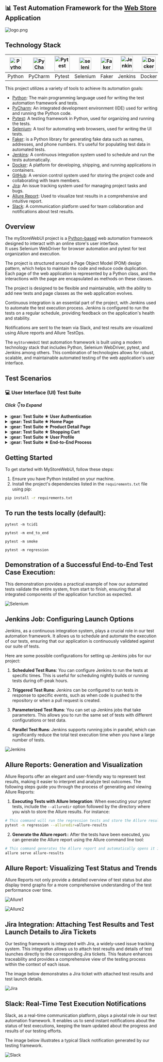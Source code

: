 ## 📊 Test Automation Framework for the [Web Store](https://www.happyharbor.kesug.com/) Application

![logo.png](src/readme_page_media/logo/Logo.png)


## Technology Stack
| <a href="https://www.python.org/"><img src="src/readme_page_media/logo/Python.png" width="40" height="40"  alt="Python"/></a> | <a href="https://www.jetbrains.com/pycharm/"><img src="src/readme_page_media/logo/PyCharm.png" width="40" height="40"  alt="PyCharm"/></a> | <a href="https://docs.pytest.org/en/8.0.x/contents.html"><img src="src/readme_page_media/logo/Pytest.png" width="50" height="50"  alt="Pytest"/></a> |    <a href="https://www.selenium.dev/"><img src="src/readme_page_media/logo/Selenium.png" width="40" height="40"  alt="selenium"/></a>     | <a href="https://faker.readthedocs.io/en/master/"><img src="src/readme_page_media/logo/Faker.png" width="40" height="40"  alt="Faker"/></a> | <a href="https://www.jenkins.io/"><img src="src/readme_page_media/logo/Jenkins.png" width="40" height="50"  alt="Jenkins"/></a> | <a href="https://www.docker.com/"><img src="src/readme_page_media/logo/Docker_.png" width="45" height="45"  alt="Docker"/></a> | <a href="https://github.com/"><img src="src/readme_page_media/logo/Github.png" width="45" height="45"  alt="GitHub"/></a> | <a href="https://www.atlassian.com/software/jira"><img src="src/readme_page_media/logo/Jira.png" width="43" height="40"  alt="Jira"/></a> | <a href="https://allurereport.org/"><img src="src/readme_page_media/logo/Allure.png" width="50" height="50"  alt="Allure"/></a> | <a href="https://slack.com/"><img src="src/readme_page_media/logo/Slack.png" width="40" height="40"  alt="Slack"/></a> |
|:-----------------------------------------------------------------------------------------------------------------------------:|:----------------------------------------------------------------------------------------------------------------------------------------------------:|:----------------------------------------------------------------------------------------------------------------------------------------------------:| :---------: |:-------------------------------------------------------------------------------------------------------------------------------:|:-------------------------------------------------------------------------------------------------------------------------------:|:------------------------------------------------------------------------------------------------------------------------------:|:-------------------------------------------------------------------------------------------------------------------------:|:-----------------------------------------------------------------------------------------------------------------------------------------:|:-------------------------------------------------------------------------------------------------------------------------------:|:-----------------------------------------------------------------------------------------------------------------------------------------------------:|
|                                                            Python                                                             |                                                                       PyCharm                                                                        |                                                                        Pytest                                                                        | Selenium |                                                            Faker                                                       |                                                             Jenkins                                                             |                                                             Docker                                                             |                                                          GitHub                                                           |                                                                   Jira                                                                    |                                                             Allure                                                              |                                                                         Slack                                                                         |

This project utilizes a variety of tools to achieve its automation goals:

* [Python](https://www.python.org/): The main programming language used for writing the test automation framework and tests.
* [PyCharm](https://www.jetbrains.com/pycharm/): An integrated development environment (IDE) used for writing and running the Python code.
* [Pytest](https://docs.pytest.org/en/latest/): A testing framework in Python, used for organizing and running the tests.
* [Selenium](https://www.selenium.dev/): A tool for automating web browsers, used for writing the UI tests.
* [Faker](https://faker.readthedocs.io/en/master/): is a Python library for generating fake data such as names, addresses, and phone numbers. It's useful for populating test data in automated tests.
* [Jenkins](https://www.jenkins.io/): A continuous integration system used to schedule and run the tests automatically.
* [Docker](https://www.docker.com/): A platform for developing, shipping, and running applications in containers.
* [GitHub](https://github.com/): A version control system used for storing the project code and collaborating with team members.
* [Jira](https://www.atlassian.com/software/jira): An issue tracking system used for managing project tasks and bugs.
* [Allure Report](http://allure.qatools.ru): Used to visualize test results in a comprehensive and intuitive report.
* [Slack](https://slack.com/): A communication platform used for team collaboration and notifications about test results. 

## Overview
The myStoreWebUI project is a [Python-based](https://www.python.org/) web automation framework designed to interact with an online store's user interface.   
It uses Selenium WebDriver for browser automation and pytest for test organization and execution.  

The project is structured around a Page Object Model (POM) design pattern, which helps to maintain the code and reduce code duplication.                    
Each page of the web application is represented by a Python class, and the interactions with the page are encapsulated as methods on these classes.

The project is designed to be flexible and maintainable, with the ability to add new tests and page classes as the web application evolves.

Continuous integration is an essential part of the project, with Jenkins used to automate the test execution process. Jenkins is configured to run the tests on a regular schedule, providing feedback on the application's health and stability.

Notifications are sent to the team via Slack, and test results are visualized using Allure reports and Allure TestOps.

The `myStoreWebUI` test automation framework is built using a modern technology stack that includes Python, Selenium WebDriver, pytest, and Jenkins among others. This combination of technologies allows for robust, scalable, and maintainable automated testing of the web application's user interface.

## Test Scenarios
### :computer: User Interface (UI) Test Suite
***Click 👇 to Expand</ib>***    
<details>
  <summary> <b> :gear: Test Suite ★ User Authentication </b></summary>

Test Case ID 1 @ User Registration \
Objective: Validate the successful registration of a new user account.

Test Case ID 2 @ Existing User Login \
Objective: Authenticate an existing user and confirm successful login.

Test Case ID 3 @ Non-Existing User Login \
Objective: Attempt to authenticate a non-existing user and verify that the login attempt fails with the appropriate error message.

</details>

<details>
  <summary><b> :gear: Test Suite ★ Home Page </b></summary>

Test Case ID 8 @ Search for a Specific Product \
Objective: Execute a product search using the search bar and confirm that the search results are correctly displayed.

</details>

<details>
  <summary><b> :gear: Test Suite ★ Product Detail Page </b></summary>

Test Case ID 10 @ Verify Add to cart button is displayed \
Objective: Validate the correct display of the "Add to Cart" button on the product detail page.

Test Case ID 11 @ Verify Product Category \
Objective: Validate the correct display of a product's category on the product detail page.

Test Case ID 12 @ Verify Product Description \
Objective: Validate the correct display of a product's description on the product detail page.

Test Case ID 13 @ Verify Product Description Header \
Objective: Validate the correct display of the product description header on the product detail page.

Test Case ID 14 @ Verify Product Image \
Objective: Validate the correct display of a product's image on the product detail page.

Test Case ID 15 @ Verify Product Price \
Objective: Validate the correct display of a product's price on the product detail page.

Test Case ID 16 @ Verify Product Name \
Objective: Validate the correct display of a product's name on the product detail page.

Test Case ID 17 @ Verify Product SKU \
Objective: Validate the correct display of a product's SKU on the product detail page.

</details>

<details >
  <summary><b> :gear: Test Suite ★ Shopping Cart </b></summary>

Test Case ID 5 @ Remove Product from Cart \
Objective: Add a product to the shopping cart, subsequently remove it, and confirm that the shopping cart is empty.

Test Case ID 6 @ Update Product Quantity in Cart \
Objective: Adjust the quantity of an existing product in the shopping cart, both increasing and decreasing, and confirm that the shopping cart updates accurately reflecting the correct total price and quantity.

Test Case ID 7 @ Shopping Cart Operations \
Objective: TBD

</details>

<details>
  <summary><b> :gear: Test Suite ★ User Profile </b></summary>
</details>

<details>
  <summary><b> :gear: Test Suite ★ End-to-End Process </b></summary>

Test Case ID 30 @ Order with Discount Coupon as Guest User \
Objective: Add a product to the shopping cart, apply a discount coupon, and finalize the order as a guest user, ensuring the process completes successfully.

Test Case ID 31 @ Order with Discount Coupon as Registered User \
Objective: Add a product to the shopping cart, apply a discount coupon, and finalize the order as a registered user, ensuring the process completes successfully.

Test Case ID 32 @ Order with Multiple Products as Guest User \
Objective: Add multiple products to the shopping cart, finalize the order as a guest user, and confirm that the order is processed successfully.

Test Case ID 33 @ Order with Multiple Products as Registered User \
Objective: Add multiple products to the shopping cart, finalize the order as a registered user, and confirm that the order is processed successfully.

Test Case ID 34 @ Order with Multiple Products and Discount Coupon as Guest User \
Objective: Add multiple products to the shopping cart, apply a discount coupon, finalize the order as a guest user, and confirm that the order is processed successfully.

Test Case ID 35 @ Order with Multiple Products and Discount Coupon as Registered User \
Objective: Add multiple products to the shopping cart, apply a discount coupon, finalize the order as a registered user, and confirm that the order is processed successfully.

</details>


## Getting Started

To get started with MyStoreWebUI, follow these steps:

1. Ensure you have Python installed on your machine.
2. Install the project's dependencies listed in the `requirements.txt` file using pip:

```bash
pip install -r requirements.txt
```


## To run the tests locally (default):

```
pytest -m tcid1

pytest -m end_to_end

pytest -m smoke

pytest -m regression
```

## Demonstration of a Successful End-to-End Test Case Execution:

This demonstration provides a practical example of how our automated tests validate the entire system, from start to finish, ensuring that all integrated components of the application function as expected.

![Selenium](src/readme_page_media/video/test_e2e.gif)

## Jenkins Job: Configuring Launch Options

Jenkins, as a continuous integration system, plays a crucial role in our test automation framework. It allows us to schedule and automate the execution of our tests, ensuring that our application is continuously validated against our suite of tests.

Here are some possible configurations for setting up Jenkins jobs for our project:

1. **Scheduled Test Runs**: You can configure Jenkins to run the tests at specific times. This is useful for scheduling nightly builds or running tests during off-peak hours.

2. **Triggered Test Runs**: Jenkins can be configured to run tests in response to specific events, such as when code is pushed to the repository or when a pull request is created.

3. **Parameterized Test Runs**: You can set up Jenkins jobs that take parameters. This allows you to run the same set of tests with different configurations or test data.

4. **Parallel Test Runs**: Jenkins supports running jobs in parallel, which can significantly reduce the total test execution time when you have a large number of tests.

![Jenkins](src/readme_page_media/images/jenkins.png)


## Allure Reports: Generation and Visualization
Allure Reports offer an elegant and user-friendly way to represent test results, making it easier to interpret and analyze test outcomes. The following steps guide you through the process of generating and viewing Allure Reports:

1. **Executing Tests with Allure Integration**: When executing your pytest tests, include the `--alluredir` option followed by the directory where you wish to store the Allure results. For instance:
```bash
# This command will run the regression tests and store the Allure results in the allure-results directory.
pytest -m regression --alluredir=allure-results
```
2. **Generate the Allure report:**:  After the tests have been executed, you can generate the Allure report using the Allure command line tool:
```bash
# This command generates the Allure report and automatically opens it in your default web browser.
allure serve allure-results
```

## Allure Report: Visualizing Test Status and Trends
Allure Reports not only provide a detailed overview of test status but also display trend graphs for a more comprehensive understanding of the test performance over time.

![Allure1](src/readme_page_media/images/allure_grapths_1.png)

![Allure2](src/readme_page_media/images/allure_report_2.png)

## Jira Integration: Attaching Test Results and Test Launch Details to Jira Tickets

Our testing framework is integrated with Jira, a widely-used issue tracking system. This integration allows us to attach test results and details of test launches directly to the corresponding Jira tickets. This feature enhances traceability and provides a comprehensive view of the testing process within the context of each issue.

The image below demonstrates a Jira ticket with attached test results and test launch details.

![Jira](./images/jira-ticket.png)

## Slack: Real-Time Test Execution Notifications

Slack, as a real-time communication platform, plays a pivotal role in our test automation framework. It enables us to send instant notifications about the status of test executions, keeping the team updated about the progress and results of our testing efforts.

The image below illustrates a typical Slack notification generated by our testing framework.

![Slack](src/readme_page_media/images/slack.png)

